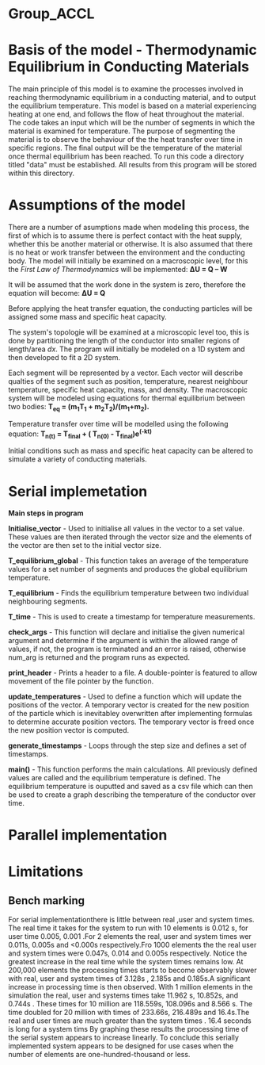 # Group_ACCL
# Basis of the model - Thermodynamic Equilibrium in Conducting Materials
The main principle of this model is to examine the processes involved in reaching thermodynamic equilibrium in a conducting material, and to output the equilibrium temperature. This model is based on a material experiencing heating at one end, and follows the flow of heat throughout the material. The code takes an input which will be the number of segments in which the material is examined for temperature. The purpose of segmenting the material is to observe the behaviour of the the heat transfer over time in specific regions. The final output will be the temperature of the material once thermal equilibrium has been reached. To run this code a directory titled "data" must be established. All results from this program will be stored within this directory.
# Assumptions of the model
There are a number of asumptions made when modeling this process, the first of which is to assume there is perfect contact with the heat supply, whether this be another material or otherwise. It is also assumed that there is no heat or work transfer between the environment and the conducting body. 
The model will initially be examined on a macroscopic level, for this the _First Law of Thermodynamics_ will be implemented: **ΔU = Q – W** 

It will be assumed that the work done in the system is zero, therefore the equation will become: **ΔU = Q**

Before applying the heat transfer equation, the conducting particles will be assigned some mass and specific heat capacity.

The system's topologie will be examined at a microscopic level too, this is done by partitioning the length of the conductor into smaller regions of length/area _dx_. The program will initially be modeled on a 1D system and then developed to fit a 2D system. 

Each segment will be represented by a vector. Each vector will describe qualties of the segment such as position, temperature, nearest neighbour temperature, specific heat capacity, mass, and density. The macroscopic system will be modeled using equations for thermal equilibrium between two bodies:
 **T<sub>eq</sub> = (m<sub>1</sub>T<sub>1</sub> + m<sub>2</sub>T<sub>2</sub>)/(m<sub>1</sub>+m<sub>2</sub>).**   

 Temperature transfer over time will be modelled using the following equation:
**T<sub>n(t)</sub> = T<sub>final</sub> + ( T<sub>n(0)</sub> - T<sub>final</sub>)e<sup>(-kt)</sup>**

Initial conditions such as mass and specific heat capacity can be altered to simulate a variety of conducting materials.

# Serial implemetation 
**Main steps in program**

**Initialise_vector** - Used to initialise all values in the vector to a set value. These values are then iterated through the vector size and the elements of the vector are then set to the initial vector size. 

**T_equilibrium_global** - This function takes an average of the temperature values for a set number of segments and produces the global equilibrium temperature. 

**T_equilibrium** - Finds the equilibrium temperature between two individual neighbouring segments.

**T_time** - This is used to create a timestamp for temperature measurements.

**check_args** - This function will declare and initialise the given numerical argument and determine if the argument is within the allowed range of values, if not, the program is terminated and an error is raised, otherwise num_arg is returned and the program runs as expected.

**print_header** - Prints a header to a file. A double-pointer is featured to allow movement of the file pointer by the function.

**update_temperatures** -  Used to define a function which will update the positions of the vector. A temporary vector is created for the new position of the particle which is inevitabley overwritten after implementing formulas to determine accurate position vectors. The temporary vector is freed once the new position vector is computed.

**generate_timestamps** - Loops through the step size and defines a set of timestamps.

**main()** - This function performs the main calculations. All previously defined values are called and the equilibrium temperature is defined. The equilibrium temperature is ouputted and saved as a csv file which can then be used to create a graph describing the temperature of the conductor over time.


# Parallel implementation
# Limitations
## Bench marking
For serial implementationthere is little between real ,user and system times. The real time it takes for the system to run with 10 elements is 0.012 s, for user time 0.005, 0.001 .For 2 elements the real, user and system times wer 0.011s, 0.005s and <0.000s respectively.Fro 1000 elements the the real user and system times were 0.047s, 0.014 and 0.005s respectively. Notice the greatest increase in the real time while the system times remains low. At 200,000 elements the processing times starts to become observably slower with real, user and system times of 3.128s , 2.185s and 0.185s.A significant increase in processing time is then observed. With 1 million elements in the simulation the real, user and systems times take 11.962 s, 10.852s, and 0.744s . These times for 10 million are 118.559s, 108.096s and 8.566 s. The time doubled for 20 million with times of 233.66s, 216.489s and 16.4s.The real and user times are much greater than the system times . 16.4 seconds is long for a system tims By graphing these results the processing time of the serial system appears to increase linearly. To conclude this serially implemented system appears to be designed for use cases when the number of elements are one-hundred-thousand or less.
